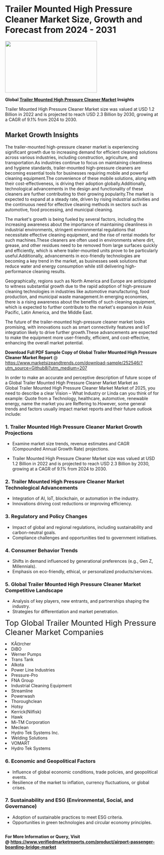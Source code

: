 <H1>Trailer Mounted High Pressure Cleaner Market Size, Growth and Forecast from 2024 - 2031</H1><img class="aligncenter size-medium wp-image-584254" src="https://thirdeyenews.in/wp-content/uploads/2024/09/Global-Market-Research-300x168.jpeg" alt="" width="300" height="168" /><p><strong>Global&nbsp;<a href="https://www.marketsizeandtrends.com/download-sample/252546/?utm_source=Github8j?utm_medium=207">Trailer Mounted High Pressure Cleaner Market</a> Insights</strong></p><p>Trailer Mounted High Pressure Cleaner Market size was valued at USD 1.2 Billion in 2022 and is projected to reach USD 2.3 Billion by 2030, growing at a CAGR of 9.1% from 2024 to 2030.</p><p><h2>Market Growth Insights</h2> <p>The trailer-mounted high-pressure cleaner market is experiencing significant growth due to increasing demand for efficient cleaning solutions across various industries, including construction, agriculture, and transportation.As industries continue to focus on maintaining cleanliness and hygiene standards, trailer-mounted high-pressure cleaners are becoming essential tools for businesses requiring mobile and powerful cleaning equipment.The convenience of these mobile solutions, along with their cost-effectiveness, is driving their adoption globally.Additionally, technological advancements in the design and functionality of these cleaners are further contributing to their growing popularity.The market is expected to expand at a steady rate, driven by rising industrial activities and the continuous need for effective cleaning methods in sectors such as automotive, food processing, and municipal cleaning.</p> <p>The market's growth is being fueled by several factors, including the increasing awareness about the importance of maintaining cleanliness in industrial environments, stringent environmental regulations that necessitate effective cleaning equipment, and the rise of rental models for such machines.These cleaners are often used in environments where dirt, grease, and other residues need to be removed from large surfaces quickly and efficiently, which is where trailer-mounted units prove to be particularly useful.Additionally, advancements in eco-friendly technologies are becoming a key trend in the market, as businesses seek solutions that reduce water and energy consumption while still delivering high-performance cleaning results.</p> <p>Geographically, regions such as North America and Europe are anticipated to witness substantial growth due to the rapid adoption of high-pressure cleaning technologies in industries like automotive manufacturing, food production, and municipal waste management.In emerging economies, there is a rising awareness about the benefits of such cleaning equipment, which is expected to further contribute to the market's expansion in Asia Pacific, Latin America, and the Middle East.</p> <p>The future of the trailer-mounted high-pressure cleaner market looks promising, with innovations such as smart connectivity features and IoT integration likely to drive further growth.These advancements are expected to make the equipment more user-friendly, efficient, and cost-effective, enhancing the overall market potential.</p> <p><span class=""><strong>Download Full PDF Sample Copy of Global Trailer Mounted High Pressure Cleaner Market Report</strong> @ <a href="https://www.marketsizeandtrends.com/download-sample/252546/?utm_source=Github8j?utm_medium=207" target="_blank">https://www.marketsizeandtrends.com/download-sample/252546/?utm_source=Github8j?utm_medium=207</a></span></p><p>In order to make an accurate and perceptive description of future scope of a Global&nbsp;Trailer Mounted High Pressure Cleaner Market Market as Global&nbsp;Trailer Mounted High Pressure Cleaner Market Market of 2025, you need to describe a clear Vision &ndash; What Industry or Linda can you think of for example: Quote from a Technology, healthcare, automotive, renewable energy, name the market you are Reffering to.However, some general trends and factors usually impact market reports and their future outlook include:</p><h3>1.&nbsp;<strong>Trailer Mounted High Pressure Cleaner Market Growth Projections</strong></h3><ul><li>Examine market size trends, revenue estimates and CAGR (Compounded Annual Growth Rate) projections.</li><li><p>Trailer Mounted High Pressure Cleaner Market size was valued at USD 1.2 Billion in 2022 and is projected to reach USD 2.3 Billion by 2030, growing at a CAGR of 9.1% from 2024 to 2030.</p></li></ul><h3>2.&nbsp;<strong>Trailer Mounted High Pressure Cleaner Market Technological Advancements</strong></h3><ul><li>Integration of AI, IoT, blockchain, or automation in the industry.</li><li>Innovations driving cost reductions or improving efficiency.</li></ul><h3>3.&nbsp;<strong>Regulatory and Policy Changes</strong></h3><ul><li>Impact of global and regional regulations, including sustainability and carbon-neutral goals.</li><li>Compliance challenges and opportunities tied to government initiatives.</li></ul><h3>4.&nbsp;<strong>Consumer Behavior Trends</strong></h3><ul><li>Shifts in demand influenced by generational preferences (e.g., Gen Z, Millennials).</li><li>Emphasis on eco-friendly, ethical, or personalized products/services.</li></ul><h3>5.&nbsp;<strong>Global Trailer Mounted High Pressure Cleaner Market Competitive Landscape</strong></h3><ul><li>Analysis of key players, new entrants, and partnerships shaping the industry.</li><li>Strategies for differentiation and market penetration.</li></ul><p data-pm-slice="1 1 []"><span style="color: inherit; font-family: inherit; font-size: 25px;">Top Global Trailer Mounted High Pressure Cleaner Market Companies</span></p><div class="" data-test-id=""><p><li>KÃ¤rcher</li><li> DiBO</li><li> Werner Pumps</li><li> Trans Tank</li><li> Alkota</li><li> Power Line Industries</li><li> Pressure-Pro</li><li> FNA Group</li><li> Industrial Cleaning Equipment</li><li> Streamline</li><li> Powerwash</li><li> Thoroughclean</li><li> Hotsy</li><li> Kerrick(Nilfisk)</li><li> Hawk</li><li> Mi-TM Corporation</li><li> Meclean</li><li> Hydro Tek Systems Inc.</li><li> Welding Solutions</li><li> VOMART</li><li> Hydro Tek Systems</li></p></div><h3>6.&nbsp;<strong>Economic and Geopolitical Factors</strong></h3><ul><li>Influence of global economic conditions, trade policies, and geopolitical events.</li><li>Resilience of the market to inflation, currency fluctuations, or global crises.</li></ul><h3>7.&nbsp;<strong>Sustainability and ESG (Environmental, Social, and Governance)</strong></h3><ul><li>Adoption of sustainable practices to meet ESG criteria.</li><li>Opportunities in green technologies and circular economy principles.</li></ul><h2><strong style="font-size: 14px;">For More Information or Query, Visit @&nbsp;</strong><a style="background-color: #ffffff; font-size: 14px;" href="https://www.marketsizeandtrends.com/report/trailer-mounted-high-pressure-cleaner-market/" target="_blank">https://www.verifiedmarketreports.com/product/airport-passenger-boarding-bridge-market</a></h2>